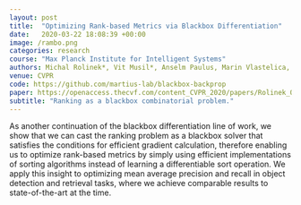 ```yaml
---
layout: post
title:  "Optimizing Rank-based Metrics via Blackbox Differentiation"
date:   2020-03-22 18:08:39 +00:00
image: /rambo.png
categories: research
course: "Max Planck Institute for Intelligent Systems"
authors: Michal Rolinek*, Vit Musil*, Anselm Paulus, Marin Vlastelica, Claudio Michaelis, Georg Martius
venue: CVPR
code: https://github.com/martius-lab/blackbox-backprop
paper: https://openaccess.thecvf.com/content_CVPR_2020/papers/Rolinek_Optimizing_Rank-Based_Metrics_With_Blackbox_Differentiation_CVPR_2020_paper.pdf
subtitle: "Ranking as a blackbox combinatorial problem."
---
```


As another continuation of the blackbox differentiation line of work, we show that we can cast the ranking problem as a blackbox solver that satisfies the conditions for efficient gradient calculation, therefore enabling us to optimize rank-based metrics by simply using efficient implementations of sorting algorithms instead of learning a differentiable sort operation. We apply this insight to optimizing mean average precision and recall in object detection and retrieval tasks, where we achieve comparable results to state-of-the-art at the time.